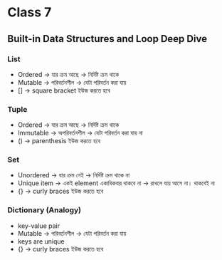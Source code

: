 # Class 7
## Built-in Data Structures and Loop Deep Dive

### List
- Ordered -> যার ক্রম আছে -> নির্দিষ্ট ক্রম থাকে
- Mutable -> পরিবর্তনশীল -> যেটা পরিবর্তন করা যায়
- [] -> square bracket ইউজ করতে হবে

### Tuple
- Ordered -> যার ক্রম আছে -> নির্দিষ্ট ক্রম থাকে
- Immutable -> অপরিবর্তনশীল -> যেটা পরিবর্তন করা যায় না
- () -> parenthesis ইউজ করতে হবে

### Set
- Unordered -> যার ক্রম নেই -> নির্দিষ্ট ক্রম থাকে না
- Unique item -> একই element একাধিকবার থাকবে না -> রাখলে যায় আসে না। থাকবেই না
- {} -> curly braces ইউজ করতে হবে

### Dictionary (Analogy)
- key-value pair
- Mutable -> পরিবর্তনশীল -> যেটা পরিবর্তন করা যায়
- keys are unique
- {} -> curly braces ইউজ করতে হবে


